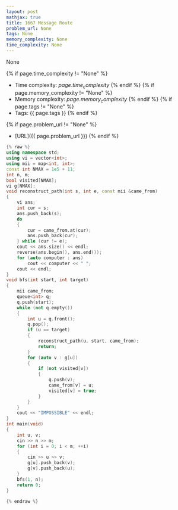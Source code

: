 ```yaml
---
layout: post
mathjax: true
title: 1667 Message Route
problem_url: None
tags: None
memory_complexity: None
time_complexity: None
---
```


None


{% if page.time_complexity != "None" %}
- Time complexity: ${{ page.time_complexity }}$
{% endif %}
{% if page.memory_complexity != "None" %}
- Memory complexity: ${{ page.memory_complexity }}$
{% endif %}
{% if page.tags != "None" %}
- Tags: {{ page.tags }}
{% endif %}

{% if page.problem_url != "None" %}
- [URL]({{ page.problem_url }})
{% endif %}

```cpp
{% raw %}
using namespace std;
using vi = vector<int>;
using mii = map<int, int>;
const int NMAX = 1e5 + 11;
int n, m;
bool visited[NMAX];
vi g[NMAX];
void reconstruct_path(int s, int e, const mii &came_from)
{
    vi ans;
    int cur = s;
    ans.push_back(s);
    do
    {
        cur = came_from.at(cur);
        ans.push_back(cur);
    } while (cur != e);
    cout << ans.size() << endl;
    reverse(ans.begin(), ans.end());
    for (auto computer : ans)
        cout << computer << " ";
    cout << endl;
}
void bfs(int start, int target)
{
    mii came_from;
    queue<int> q;
    q.push(start);
    while (not q.empty())
    {
        int u = q.front();
        q.pop();
        if (u == target)
        {
            reconstruct_path(u, start, came_from);
            return;
        }
        for (auto v : g[u])
        {
            if (not visited[v])
            {
                q.push(v);
                came_from[v] = u;
                visited[v] = true;
            }
        }
    }
    cout << "IMPOSSIBLE" << endl;
}
int main(void)
{
    int u, v;
    cin >> n >> m;
    for (int i = 0; i < m; ++i)
    {
        cin >> u >> v;
        g[u].push_back(v);
        g[v].push_back(u);
    }
    bfs(1, n);
    return 0;
}

{% endraw %}
```